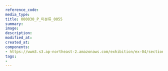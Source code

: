 ```yaml
---
reference_code:
media_type:
title: 000030_P_미분류_0055
summary:
image:
description:
modified_at:
created_at:
components:
- https://wwm3.s3.ap-northeast-2.amazonaws.com/exhibition/ex-04/section-03/나눔의+집/000030_P_미분류_0055.jpg
tags:
-
---
```

